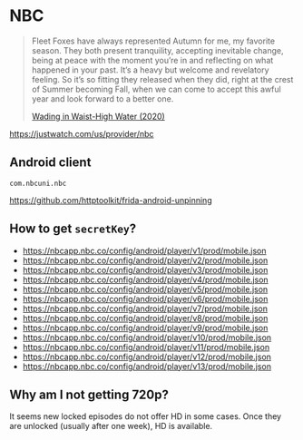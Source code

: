 # NBC

> Fleet Foxes have always represented Autumn for me, my favorite season. They
> both present tranquility, accepting inevitable change, being at peace with the
> moment you’re in and reflecting on what happened in your past. It’s a heavy
> but welcome and revelatory feeling. So it’s so fitting they released when they did,
> right at the crest of Summer becoming Fall, when we can come to accept this
> awful year and look forward to a better one. 
>
> [Wading in Waist-High Water (2020)](https://youtube.com/watch?v=tqVxd57H-cA)

https://justwatch.com/us/provider/nbc

## Android client

~~~
com.nbcuni.nbc
~~~

https://github.com/httptoolkit/frida-android-unpinning

## How to get `secretKey`?

- https://nbcapp.nbc.co/config/android/player/v1/prod/mobile.json
- https://nbcapp.nbc.co/config/android/player/v2/prod/mobile.json
- https://nbcapp.nbc.co/config/android/player/v3/prod/mobile.json
- https://nbcapp.nbc.co/config/android/player/v4/prod/mobile.json
- https://nbcapp.nbc.co/config/android/player/v5/prod/mobile.json
- https://nbcapp.nbc.co/config/android/player/v6/prod/mobile.json
- https://nbcapp.nbc.co/config/android/player/v7/prod/mobile.json
- https://nbcapp.nbc.co/config/android/player/v8/prod/mobile.json
- https://nbcapp.nbc.co/config/android/player/v9/prod/mobile.json
- https://nbcapp.nbc.co/config/android/player/v10/prod/mobile.json
- https://nbcapp.nbc.co/config/android/player/v11/prod/mobile.json
- https://nbcapp.nbc.co/config/android/player/v12/prod/mobile.json
- https://nbcapp.nbc.co/config/android/player/v13/prod/mobile.json

## Why am I not getting 720p?

It seems new locked episodes do not offer HD in some cases. Once they are
unlocked (usually after one week), HD is available.
